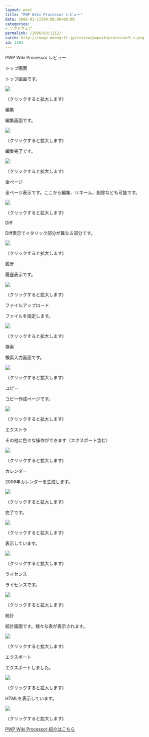 ```yaml
---
layout: post
title: "PWP Wiki Processor レビュー"
date: 2006-03-11T09:00:00+09:00
categories:
- ソフトウェア
permalink: /2006/03/1312/
catch: http://image.moongift.jp/review/pwpwikiprocessor9.s.png
id: 1303
---
```

PWP Wiki Processor レビュー  
<!--more-->

トップ画面

  

トップ画面です。

  

[![](http://image.moongift.jp/review/pwpwikiprocessor1.s.png)](http://image.moongift.jp/review/pwpwikiprocessor1.png)  
  
（クリックすると拡大します)

  

編集

  

編集画面です。

  

[![](http://image.moongift.jp/review/pwpwikiprocessor2.s.png)](http://image.moongift.jp/review/pwpwikiprocessor2.png)  
  
（クリックすると拡大します)

  

編集完了です。

  

[![](http://image.moongift.jp/review/pwpwikiprocessor3.s.png)](http://image.moongift.jp/review/pwpwikiprocessor3.png)  
  
（クリックすると拡大します)

  

全ページ

  

全ページ表示です。ここから編集、リネーム、削除なども可能です。

  

[![](http://image.moongift.jp/review/pwpwikiprocessor4.s.png)](http://image.moongift.jp/review/pwpwikiprocessor4.png)  
  
（クリックすると拡大します)

  

Diff

  

Diff表示でイタリック部分が異なる部分です。

  

[![](http://image.moongift.jp/review/pwpwikiprocessor5.s.png)](http://image.moongift.jp/review/pwpwikiprocessor5.png)  
  
（クリックすると拡大します)

  

履歴

  

履歴表示です。

  

[![](http://image.moongift.jp/review/pwpwikiprocessor6.s.png)](http://image.moongift.jp/review/pwpwikiprocessor6.png)  
  
（クリックすると拡大します)

  

ファイルアップロード

  

ファイルを指定します。

  

[![](http://image.moongift.jp/review/pwpwikiprocessor7.s.png)](http://image.moongift.jp/review/pwpwikiprocessor7.png)  
  
（クリックすると拡大します)

  

検索

  

検索入力画面です。

  

[![](http://image.moongift.jp/review/pwpwikiprocessor8.s.png)](http://image.moongift.jp/review/pwpwikiprocessor8.png)  
  
（クリックすると拡大します)

  

コピー

  

コピー作成ページです。

  

[![](http://image.moongift.jp/review/pwpwikiprocessor9.s.png)](http://image.moongift.jp/review/pwpwikiprocessor9.png)  
  
（クリックすると拡大します)

  

エクストラ

  

その他に色々な操作ができます（エクスポート含む）

  

[![](http://image.moongift.jp/review/pwpwikiprocessor10.s.png)](http://image.moongift.jp/review/pwpwikiprocessor10.png)  
  
（クリックすると拡大します)

  

カレンダー

  

2006年カレンダーを生成します。

  

[![](http://image.moongift.jp/review/pwpwikiprocessor11.s.png)](http://image.moongift.jp/review/pwpwikiprocessor11.png)  
  
（クリックすると拡大します)

  

完了です。

  

[![](http://image.moongift.jp/review/pwpwikiprocessor12.s.png)](http://image.moongift.jp/review/pwpwikiprocessor12.png)  
  
（クリックすると拡大します)

  

表示しています。

  

[![](http://image.moongift.jp/review/pwpwikiprocessor13.s.png)](http://image.moongift.jp/review/pwpwikiprocessor13.png)  
  
（クリックすると拡大します)

  

ライセンス

  

ライセンスです。

  

[![](http://image.moongift.jp/review/pwpwikiprocessor14.s.png)](http://image.moongift.jp/review/pwpwikiprocessor14.png)  
  
（クリックすると拡大します)

  

統計

  

統計画面です。様々な表が表示されます。

  

[![](http://image.moongift.jp/review/pwpwikiprocessor15.s.png)](http://image.moongift.jp/review/pwpwikiprocessor15.png)  
  
（クリックすると拡大します)

  

エクスポート

  

エクスポートしました。

  

[![](http://image.moongift.jp/review/pwpwikiprocessor16.s.png)](http://image.moongift.jp/review/pwpwikiprocessor16.png)  
  
（クリックすると拡大します)

  

HTMLを表示しています。

  

[![](http://image.moongift.jp/review/pwpwikiprocessor17.s.png)](http://image.moongift.jp/review/pwpwikiprocessor17.png)  
  
（クリックすると拡大します)

  

[PWP Wiki Processor 紹介はこちら](http://oss.moongift.jp/intro/i-1306.html)


